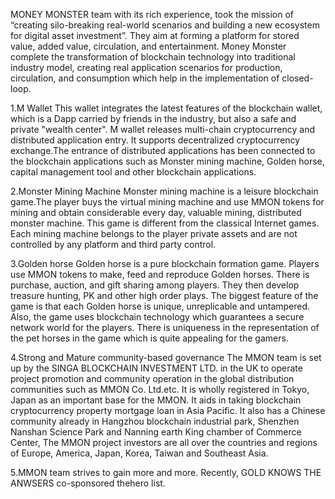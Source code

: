 
MONEY MONSTER team with its rich experience, took the mission of “creating silo-breaking real-world scenarios and building a new ecosystem for digital asset investment”. They aim at forming a platform for stored value, added value, circulation, and entertainment. Money Monster complete the transformation of blockchain technology into traditional industry model, creating real application scenarios for production, circulation, and consumption which help in the implementation of  closed-loop.

1.M Wallet
This wallet integrates the latest features of the blockchain wallet, which is a Dapp carried by friends in the industry, but also a safe and private "wealth center". M wallet releases multi-chain cryptocurrency and distributed application entry. It supports decentralized cryptocurrency exchange.The entrance of distributed applications has been connected to the blockchain applications such as Monster mining machine, Golden horse, capital management tool and other blockchain applications.

2.Monster Mining Machine
Monster mining machine is a leisure blockchain game.The player buys the virtual mining machine and use MMON tokens for mining and obtain considerable every day, valuable mining, distributed monster machine. This game is different from the classical Internet games. Each mining machine belongs to the player private assets and are not controlled by any platform and third party control.

3.Golden horse
Golden horse is a pure blockchain formation game. Players use MMON tokens to make, feed and reproduce Golden horses. There is purchase, auction, and gift sharing among players. They then develop treasure hunting, PK and other high order plays. The biggest feature of the game is that each Golden horse is unique, unreplicable and untampered. Also, the game uses blockchain technology which guarantees a secure network world for the players. There is uniqueness in the representation of the pet horses in the game which is quite appealing for the gamers.

4.Strong and Mature community-based governance
The MMON team is set up by the SINGA BLOCKCHAIN INVESTMENT LTD. in the UK to operate project promotion and community operation in the global distribution communities such as MMON Co. Ltd.etc. It is wholly registered in Tokyo, Japan as an important base for the MMON. It aids in taking blockchain cryptocurrency property mortgage loan in Asia Pacific. It also has a Chinese community already in Hangzhou blockchain industrial park, Shenzhen Nanshan Science Park and Nanning earth King chamber of Commerce Center, The MMON project investors are all over the countries and regions of Europe, America, Japan, Korea, Taiwan and Southeast Asia.

5.MMON team strives to gain more and more. 
Recently, GOLD KNOWS THE ANWSERS co-sponsored thehero list.
